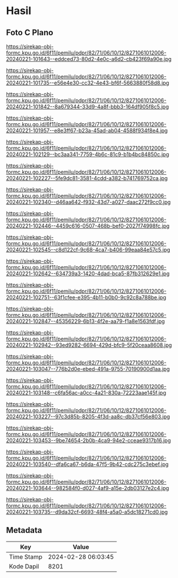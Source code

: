 # Hasil

## Foto C Plano

https://sirekap-obj-formc.kpu.go.id/6f11/pemilu/pdpr/82/71/06/10/12/8271061012006-20240221-101643--eddced73-80d2-4e0c-a6d2-cb423f69a90e.jpg

https://sirekap-obj-formc.kpu.go.id/6f11/pemilu/pdpr/82/71/06/10/12/8271061012006-20240221-101735--e56e4e30-cc32-4e43-bf6f-5663880f58d8.jpg

https://sirekap-obj-formc.kpu.go.id/6f11/pemilu/pdpr/82/71/06/10/12/8271061012006-20240221-101842--8a679344-33d9-4a8f-bbb3-164df905f8c5.jpg

https://sirekap-obj-formc.kpu.go.id/6f11/pemilu/pdpr/82/71/06/10/12/8271061012006-20240221-101957--e8e3ff67-b23a-45ad-ab04-4588f934f8e4.jpg

https://sirekap-obj-formc.kpu.go.id/6f11/pemilu/pdpr/82/71/06/10/12/8271061012006-20240221-102129--bc3aa341-7759-4b6c-81c9-b1b4bc84850c.jpg

https://sirekap-obj-formc.kpu.go.id/6f11/pemilu/pdpr/82/71/06/10/12/8271061012006-20240221-102227--5fe9dc81-3581-4cdd-a382-b741769752ca.jpg

https://sirekap-obj-formc.kpu.go.id/6f11/pemilu/pdpr/82/71/06/10/12/8271061012006-20240221-102340--d46aa642-f932-43d7-a027-daac272f9cc0.jpg

https://sirekap-obj-formc.kpu.go.id/6f11/pemilu/pdpr/82/71/06/10/12/8271061012006-20240221-102446--4459c616-0507-468b-bef0-2027f74998fc.jpg

https://sirekap-obj-formc.kpu.go.id/6f11/pemilu/pdpr/82/71/06/10/12/8271061012006-20240221-102545--c8d122cf-9c68-4ca7-b406-99eaa84e57c5.jpg

https://sirekap-obj-formc.kpu.go.id/6f11/pemilu/pdpr/82/71/06/10/12/8271061012006-20240221-102642--634739a3-1420-4dad-bca5-87fb312629e1.jpg

https://sirekap-obj-formc.kpu.go.id/6f11/pemilu/pdpr/82/71/06/10/12/8271061012006-20240221-102751--63f1cfee-e395-4b11-b0b0-9c92c8a788be.jpg

https://sirekap-obj-formc.kpu.go.id/6f11/pemilu/pdpr/82/71/06/10/12/8271061012006-20240221-102847--45356229-6b13-4f2e-aa79-f1a8e1563fdf.jpg

https://sirekap-obj-formc.kpu.go.id/6f11/pemilu/pdpr/82/71/06/10/12/8271061012006-20240221-102942--93ed9282-6694-429d-bfc9-5f20ceaa8608.jpg

https://sirekap-obj-formc.kpu.go.id/6f11/pemilu/pdpr/82/71/06/10/12/8271061012006-20240221-103047--776b2d0e-ebed-491a-9755-70190900d1aa.jpg

https://sirekap-obj-formc.kpu.go.id/6f11/pemilu/pdpr/82/71/06/10/12/8271061012006-20240221-103148--c6fa56ac-a0cc-4a21-830a-72223aae145f.jpg

https://sirekap-obj-formc.kpu.go.id/6f11/pemilu/pdpr/82/71/06/10/12/8271061012006-20240221-103227--97c3d85b-8205-4f3d-aa8c-db37cf56e803.jpg

https://sirekap-obj-formc.kpu.go.id/6f11/pemilu/pdpr/82/71/06/10/12/8271061012006-20240221-103453--9be74654-2b0b-4ca9-94e2-cceae9317b16.jpg

https://sirekap-obj-formc.kpu.go.id/6f11/pemilu/pdpr/82/71/06/10/12/8271061012006-20240221-103540--dfa6ca67-b6da-47f5-9b42-cdc275c3ebef.jpg

https://sirekap-obj-formc.kpu.go.id/6f11/pemilu/pdpr/82/71/06/10/12/8271061012006-20240221-103644--982584f0-d027-4af9-a15e-2db03127e2c4.jpg

https://sirekap-obj-formc.kpu.go.id/6f11/pemilu/pdpr/82/71/06/10/12/8271061012006-20240221-103735--d9da32cf-6693-48f4-a5a0-a5dc18271cd0.jpg


## Metadata

| Key        | Value               |
| ---------- | ------------------- |
| Time Stamp | 2024-02-28 06:03:45 |
| Kode Dapil | 8201                |



